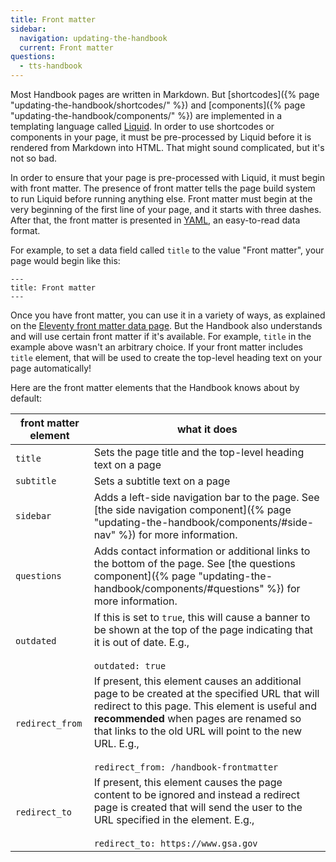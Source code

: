 ```yaml
---
title: Front matter
sidebar:
  navigation: updating-the-handbook
  current: Front matter
questions:
  - tts-handbook
---
```


Most Handbook pages are written in Markdown. But
[shortcodes]({% page "updating-the-handbook/shortcodes/" %}) and
[components]({% page "updating-the-handbook/components/" %}) are implemented in
a templating language called [Liquid](https://shopify.github.io/liquid/). In
order to use shortcodes or components in your page, it must be pre-processed by
Liquid before it is rendered from Markdown into HTML. That might sound
complicated, but it's not so bad.

In order to ensure that your page is pre-processed with Liquid, it must begin
with front matter. The presence of front matter tells the page build system to
run Liquid before running anything else. Front matter must begin at the very
beginning of the first line of your page, and it starts with three dashes. After
that, the front matter is presented in
[YAML](https://en.wikipedia.org/wiki/YAML), an easy-to-read data format.

For example, to set a data field called `title` to the value "Front matter",
your page would begin like this:

```
---
title: Front matter
---
```

Once you have front matter, you can use it in a variety of ways, as explained on
the
[Eleventy front matter data page](https://www.11ty.dev/docs/data-frontmatter/).
But the Handbook also understands and will use certain front matter if it's
available. For example, `title` in the example above wasn't an arbitrary choice.
If your front matter includes `title` element, that will be used to create the
top-level heading text on your page automatically!

Here are the front matter elements that the Handbook knows about by default:

| front matter element | what it does                                                                                                                                                                                                                                                                                         |
| -------------------- | ---------------------------------------------------------------------------------------------------------------------------------------------------------------------------------------------------------------------------------------------------------------------------------------------------- |
| `title`              | Sets the page title and the top-level heading text on a page                                                                                                                                                                                                                                         |
| `subtitle`           | Sets a subtitle text on a page                                                                                                                                                                                                                                                                       |
| `sidebar`            | Adds a left-side navigation bar to the page. See [the side navigation component]({% page "updating-the-handbook/components/#side-nav" %}) for more information.                                                                                                                                      |
| `questions`          | Adds contact information or additional links to the bottom of the page. See [the questions component]({% page "updating-the-handbook/components/#questions" %}) for more information.                                                                                                                |
| `outdated`           | If this is set to `true`, this will cause a banner to be shown at the top of the page indicating that it is out of date. E.g.,<br><br>`outdated: true`                                                                                                                                               |
| `redirect_from`      | If present, this element causes an additional page to be created at the specified URL that will redirect to this page. This element is useful and **recommended** when pages are renamed so that links to the old URL will point to the new URL. E.g.,<br><br>`redirect_from: /handbook-frontmatter` |
| `redirect_to`        | If present, this element causes the page content to be ignored and instead a redirect page is created that will send the user to the URL specified in the element. E.g.,<br><br>`redirect_to: https://www.gsa.gov`                                                                                   |

